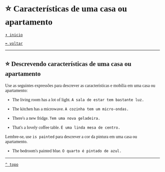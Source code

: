 <font face="Calibri">

# ⭐ Características de uma casa ou apartamento

[`⬆️ inicio`](../../EF%20Route.md)

[`⬅️ voltar`](../Iniciante%202.md)

---

## ⭐ Descrevendo características de uma casa ou apartamento

Use as seguintes expressões para descrever as características e mobília em uma casa ou apartamento:

+ The living room has a lot of light.
  `A sala de estar tem bastante luz.`

+ The kitchen has a microwave.
  `A cozinha tem um micro-ondas.`

+ There's a new fridge.
  `Tem uma nova geladeira.`

+ That's a lovely coffee table.
  `É uma linda mesa de centro.`

Lembre-se, use `is painted` para descrever a cor da pintura em uma casa ou apartamento.

+ The bedroom's painted blue.
  `O quarto é pintado de azul.`

---

[`^ topo`](#-Caracteristicas-de-uma-casa-ou-apartamento)
</font>

